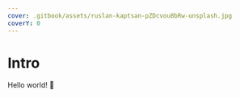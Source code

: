 ```yaml
---
cover: .gitbook/assets/ruslan-kaptsan-pZDcvou8bRw-unsplash.jpg
coverY: 0
---
```


# Intro

Hello world! :rainbow:
